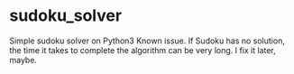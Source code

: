 # sudoku_solver
Simple sudoku solver on Python3
Known issue. If Sudoku has no solution, the time it takes to complete the algorithm can be very long. I fix it later, maybe.
